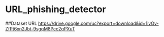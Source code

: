 # URL_phishing_detector

##Dataset URL
https://drive.google.com/uc?export=download&id=1ivOv-ZfPt6xn2Jbt-9sgqM8Pcc2qPXuT

